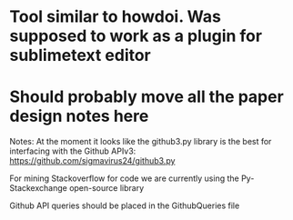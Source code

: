 Tool similar to howdoi. Was supposed to work as a plugin for sublimetext editor
=====================
Should probably move all the paper design notes here
======
Notes:
At the moment it looks like the github3.py library is the best for interfacing with the Github APIv3:
https://github.com/sigmavirus24/github3.py

For mining Stackoverflow for code we are currently using the Py-Stackexchange open-source library

Github API queries should be placed in the GithubQueries file
